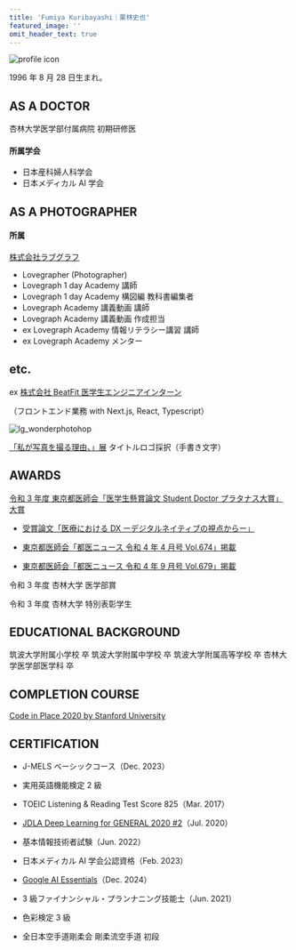 ```yaml
---
title: 'Fumiya Kuribayashi｜栗林史也'
featured_image: ''
omit_header_text: true
---
```


![profile icon](../images/studio2.jpg)

1996 年 8 月 28 日生まれ。

## AS A DOCTOR

杏林大学医学部付属病院 初期研修医

#### 所属学会

- 日本産科婦人科学会
- 日本メディカル AI 学会

## AS A PHOTOGRAPHER

#### 所属

[株式会社ラブグラフ](https://lovegraph.me/photographers/fumiya)

- Lovegrapher (Photographer)
- Lovegraph 1 day Academy 講師
- Lovegraph 1 day Academy 構図編 教科書編集者
- Lovegraph Academy 講義動画 講師
- Lovegraph Academy 講義動画 作成担当
- ex Lovegraph Academy 情報リテラシー講習 講師
- ex Lovegraph Academy メンター

## etc.

ex [株式会社 BeatFit 医学生エンジニアインターン](https://note.com/cyrus_note/n/n5acb9c1f3873)

（フロントエンド業務 with Next.js, React, Typescript）

![lg_wonderphotohop](../images/lg_wonderphotoshop.JPG)

[「私が写真を撮る理由、」展](https://prtimes.jp/main/html/rd/p/000000090.000017680.html) タイトルロゴ採択（手書き文字）

## AWARDS

[令和 3 年度 東京都医師会「医学生懸賞論文 Student Doctor プラタナス大賞」大賞](https://www.tokyo.med.or.jp/25814)

- [受賞論文「医療における DX ーデジタルネイティブの視点からー」](https://www.tokyo.med.or.jp/wp-content/uploads/application/pdf/studentdoctor-platanus2021.pdf#page=5)

- [東京都医師会「都医ニュース 令和 4 年 4 月号 Vol.674」掲載](https://www.tokyo.med.or.jp/wp-content/uploads/toi_news/application/pdf/toi20220401.pdf#page=2)
- [東京都医師会「都医ニュース 令和 4 年 9 月号 Vol.679」掲載](https://tokyo.med.or.jp/wp-content/uploads/toi_news/application/pdf/toi20220901.pdf#page=3)

令和 3 年度 杏林大学 医学部賞

令和 3 年度 杏林大学 特別表彰学生

## EDUCATIONAL BACKGROUND

筑波大学附属小学校 卒
筑波大学附属中学校 卒
筑波大学附属高等学校 卒
杏林大学医学部医学科 卒

## COMPLETION COURSE

[Code in Place 2020 by Stanford University](https://codeinplace.stanford.edu/)

## CERTIFICATION

- J-MELS ベーシックコース（Dec. 2023）

- 実用英語機能検定 2 級
- TOEIC Listening & Reading Test Score 825（Mar. 2017）
- [JDLA Deep Learning for GENERAL 2020 #2](https://www.openbadge-global.com/api/v1.0/openBadge/v2/Wallet/Public/GetAssertionShare/OHNJUzMzOXIrc0NlbmpXTFI0d0JCdz09)（Jul. 2020）
- 基本情報技術者試験（Jun. 2022）
- 日本メディカル AI 学会公認資格（Feb. 2023）
- [Google AI Essentials](https://www.coursera.org/account/accomplishments/verify/1WU622STJI4U)（Dec. 2024）
- 3 級ファイナンシャル・プランナニング技能士（Jun. 2021）
- 色彩検定 3 級
- 全日本空手道剛柔会 剛柔流空手道 初段
